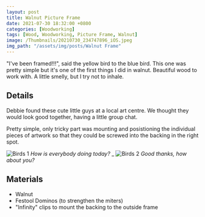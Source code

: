 ```yaml
---
layout: post
title: Walnut Picture Frame
date: 2021-07-30 18:32:00 +0800
categories: [Woodworking]
tags: [Wood, Woodworking, Picture Frame, Walnut]
image: /Thumbnails/20210730_234747896_iOS.jpeg
img_path: "/assets/img/posts/Walnut Frame"
---
```


"I've been framed!!!", said the yellow bird to the blue bird.  This one was pretty simple but it's one of the first things I did in walnut.  Beautiful wood to work with.  A little smelly, but I try not to inhale.

## Details

Debbie found these cute little guys at a local art centre.  We thought they would look good together, having a little group chat.

Pretty simple, only tricky part was mounting and posistioning the individual pieces of artwork so that they could be screwed into the backing in the right spot.

![Birds 1][Birds 1]
_How is everybody doing today?_
_
![Birds 2][Birds 2]
_Good thanks, how about you?_

## Materials

- Walnut
- Festool Dominos (to strengthen the miters)
- "Infinity" clips to mount the backing to the outside frame
  
[Birds 1]: 20210730_234747896_iOS.jpeg
[Birds 2]: 20210730_234800423_iOS.jpeg
